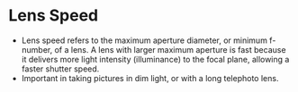 Lens Speed
==========

* Lens speed refers to the maximum aperture diameter, or minimum f-number, of a lens. A lens with larger maximum aperture is fast because it delivers more light intensity (illuminance) to the focal plane, allowing a faster shutter speed.
* Important in taking pictures in dim light, or with a long telephoto lens.

